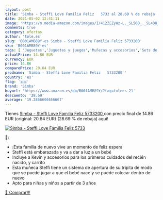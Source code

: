 ```yaml
---
layout: post
title: 'Simba - Steffi Love Familia Feliz   5733 al 28.69 % de rebaja'
date: 2021-05-02 12:41:11
image: 'https://m.media-amazon.com/images/I/412ZEZyWz-L._SL500_._SL400_.jpg'
comments: true
category: ofertas
author: 'tole.es'
slug: 'B001AMB89Y-es Simba - Steffi Love Familia Feliz 5733200'
sku: 'B001AMB89Y-es'
tags: [ 'Juguetes','Juguetes y juegos','Muñecas y accesorios','Sets de accesorios','simba', ]
actualPrice: 14.86 EUR
currency: EUR
price: 14.86
comparePrice: 20.84 EUR
prodname: 'Simba - Steffi Love Familia Feliz   5733200 '
country: 'es'
flag: '🇪🇸'
brand: 'Simba'
buyurl: 'https://www.amazon.es/dp/B001AMB89Y/?tag=tolees-21'
descuento: '28.69'
average: '19.2866666666667'
---
```


Tienes [Simba - Steffi Love Familia Feliz   5733200 ](https://www.amazon.es/dp/B001AMB89Y/?tag=tolees-21) con precio final de  14.86 EUR (original: 20.84 EUR) (28.69 %  de rebaja) aqui!

[![Simba - Steffi Love Familia Feliz   5733](https://m.media-amazon.com/images/I/412ZEZyWz-L._SL500_._SL400_.jpg)](https://www.amazon.es/dp/B001AMB89Y/?tag=tolees-21)

🔎:

- ¡Esta familia de nuevo vive un momento de feliz espera
- Steffi está embarazada y va a dar a luz a un bebé
- Incluye a Kevin y accesorios para los primeros cuidados del recién nacido, y carrito
- Esta muñeca Steffi tiene un sistema de apertura de su tripita de modo que se puede jugar a que el bebé nace y se puede colocar dentro de nuevo
- Apto para niñas y niños a partir de 3 años

[🛒 Comprar!!!](https://www.amazon.es/dp/B001AMB89Y/?tag=tolees-21)
